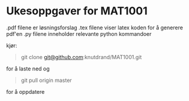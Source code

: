 # Ukesoppgaver for MAT1001 #

.pdf filene er løsningsforslag
.tex filene viser latex koden for å generere pdf'en
.py filene inneholder relevante python kommandoer

kjør:

> git clone git@github.com:knutdrand/MAT1001.git

for å laste ned
og 
> git pull origin master 

for å oppdatere